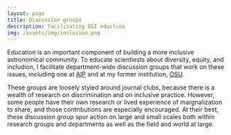 ```yaml
---
layout: page
title: Discussion groups
description: facilitating E&I eduction
img: /assets/img/inclusion.png
---
```


Education is an important component of building a more inclusive astronomical community. To educate scientiests about diversity, equity, and includion, I facilitate department-wide discussion groups that work on these issues, including one at [AIP](https://www.aip.de/en/career/gender-equality/gleichstellung-journal-club?set_language=en) and at my former institution, [OSU](http://www.astronomy.ohio-state.edu/~schmidt/DiversityJournalClub.html).

These groups are loosely styled around journal clubs, because there is a wealth of research on discrimination and on inclusive practice. However, some people have their own research or lived experience of margnalization to share, and those contributions are especially encouraged. At their best, these discussion group spur action on large and small scales both within research groups and departments as well as the field and world at large. 

